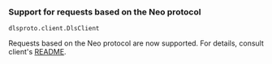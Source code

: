 ### Support for requests based on the Neo protocol

`dlsproto.client.DlsClient`

Requests based on the Neo protocol are now supported.
For details, consult client's [README](https://raw.githubusercontent.com/sociomantic-tsunami/dlsproto/v14.x.x/src/dlsproto/client/README.rst).
